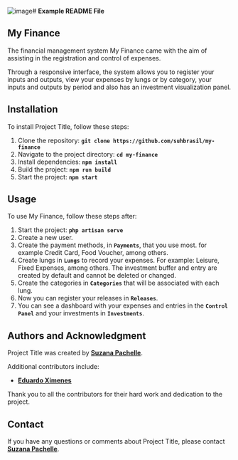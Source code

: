 ![image](https://github.com/user-attachments/assets/1fefddf2-2a72-4864-9c68-a685530641e6)# **Example README File**

## **My Finance**

The financial management system My Finance came with the aim of assisting in the registration and control of expenses.

Through a responsive interface, the system allows you to register your inputs and outputs, view your expenses by lungs or by category, your inputs and outputs by period and also has an investment visualization panel.

## **Installation**

To install Project Title, follow these steps:

1. Clone the repository: **`git clone https://github.com/suhbrasil/my-finance`**
2. Navigate to the project directory: **`cd my-finance`**
3. Install dependencies: **`npm install`**
4. Build the project: **`npm run build`**
5. Start the project: **`npm start`**

## **Usage**

To use My Finance, follow these steps after:

1. Start the project: **`php artisan serve`**
2. Create a new user.
3. Create the payment methods, in **`Payments`**, that you use most. for example Credit Card, Food Voucher, among others.
4. Create lungs in **`Lungs`** to record your expenses. For example: Leisure, Fixed Expenses, among others. The investment buffer and entry are created by default and cannot be deleted or changed.
5. Create the categories in **`Categories`** that will be associated with each lung.
6. Now you can register your releases in **`Releases`**.
7. You can see a dashboard with your expenses and entries in the **`Control Panel`** and your investments in **`Investments`**.

## **Authors and Acknowledgment**

Project Title was created by **[Suzana Pachelle](https://github.com/suhbrasil)**.

Additional contributors include:

- **[Eduardo Ximenes](https://github.com/eduardoximenes)**

Thank you to all the contributors for their hard work and dedication to the project.

## **Contact**

If you have any questions or comments about Project Title, please contact **[Suzana Pachelle](suzi.pachelle@gmail.com)**.
